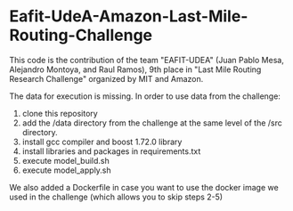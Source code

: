# Eafit-UdeA-Amazon-Last-Mile-Routing-Challenge
 This code is the contribution of the team "EAFIT-UDEA" (Juan Pablo Mesa, Alejandro Montoya, and Raul Ramos), 9th place in "Last Mile Routing Research Challenge" organized by MIT and Amazon.
 
The data for execution is missing. In order to use data from the challenge:
1) clone this repository
2) add the /data directory from the challenge at the same level of the /src directory.
4) install gcc compiler and boost 1.72.0 library
5) install libraries and packages in requirements.txt 
6) execute model_build.sh
7) execute model_apply.sh

We also added a Dockerfile in case you want to use the docker image we used in the challenge (which allows you to skip steps 2-5)
